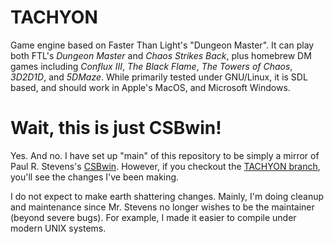 # TACHYON

Game engine based on Faster Than Light's "Dungeon Master". It can play
both FTL's _Dungeon Master_ and _Chaos Strikes Back_, plus homebrew DM
games including _Conflux III_, _The Black Flame_, _The Towers of
Chaos_, _3D2D1D_, and _5DMaze_. While primarily tested under
GNU/Linux, it is SDL based, and should work in Apple's MacOS, and
Microsoft Windows.

# Wait, this is just CSBwin!

Yes. And no. I have set up "main" of this repository to be simply a
mirror of Paul R. Stevens's [CSBwin](http://dianeandpaul.net/CSBwin/).
However, if you checkout the
[TACHYON branch](https://github.com/hackerb9/tachyon/tree/tachyon/),
you'll see the changes I've been making.

I do not expect to make earth shattering changes. Mainly, I'm doing
cleanup and maintenance since Mr. Stevens no longer wishes to be the
maintainer (beyond severe bugs). For example, I made it easier to
compile under modern UNIX systems. 

